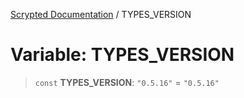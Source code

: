 [Scrypted Documentation](../globals.md) / TYPES\_VERSION

# Variable: TYPES\_VERSION

> `const` **TYPES\_VERSION**: `"0.5.16"` = `"0.5.16"`
